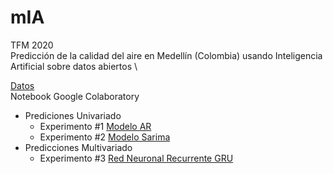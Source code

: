 # mIA
TFM 2020 \
Predicción de la calidad del aire en Medellín (Colombia) usando Inteligencia Artificial sobre datos abiertos \

[Datos](https://drive.google.com/drive/folders/1R1n-O6n6eYr35E5vEHYnZCIryGBGskGq?usp=sharing) \
Notebook Google Colaboratory 
- Prediciones Univariado
  - Experimento #1 [Modelo AR](https://drive.google.com/file/d/1sqIQvG7r9M0dJPoJ4BjazbslbqldkNxX/view?usp=sharing)
  - Experimento #2 [Modelo Sarima](https://drive.google.com/file/d/1m-XcxA4AhgjbjJ5O0QYsuRM2RKTNhf6M/view?usp=sharing)
- Predicciones Multivariado
  - Experimento #3 [Red Neuronal Recurrente GRU](https://drive.google.com/file/d/1NabQzaTqKyTWjCGS4Thj7lNAQQHP8jrU/view?usp=sharing)
    
 
